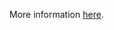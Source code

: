 More information [here](https://docs.prismacloud.io/en/enterprise-edition/policy-reference/azure-policies/azure-general-policies/azr-general-187).
